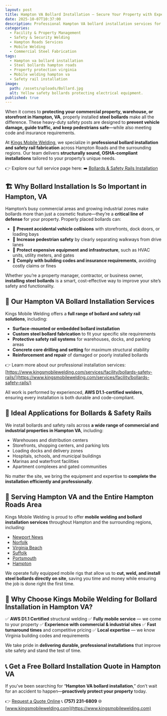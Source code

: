 ```yaml
---
layout: post
title: Hampton VA Bollard Installation — Secure Your Property with Expert Welding & Fabrication
date: 2025-10-07T10:37:00
description: Professional Hampton VA bollard installation services for commercial and industrial properties. Secure your site with expert welding and fabrication. Mobile service available.
categories:
  - Facility & Property Management
  - Safety & Security Welding
  - Hampton Roads Services
  - Mobile Welding
  - Commercial Steel Fabrication
tags:
  - Hampton va bollard installation
  - Steel bollards hampton roads
  - Property protection virginia
  - Mobile welding hampton va
  - Safety rail installation
image:
  path: /assets/uploads/Bollard.jpg
  alt: Yellow safety bollards protecting electrical equipment.
published: true
---
```

When it comes to **protecting your commercial property, warehouse, or storefront in Hampton, VA**, properly installed **steel bollards** make all the difference. These heavy-duty safety posts are designed to **prevent vehicle damage, guide traffic, and keep pedestrians safe**—while also meeting code and insurance requirements.

At [Kings Mobile Welding](https://www.kingsmobilewelding.com), we specialize in **professional bollard installation and safety rail fabrication** across Hampton Roads and the surrounding regions. Our team delivers **structurally sound, OSHA-compliant installations** tailored to your property’s unique needs.

👉 Explore our full service page here:
➡️ [Bollards & Safety Rails Installation](https://www.kingsmobilewelding.com/services/facility/bollards-safety-rails/)

## 🏗️ Why Bollard Installation Is So Important in Hampton, VA

Hampton’s busy commercial areas and growing industrial zones make bollards more than just a cosmetic feature—they’re a **critical line of defense** for your property. Properly placed bollards can:

- 🚗 **Prevent accidental vehicle collisions** with storefronts, dock doors, or loading bays
- 🦺 **Increase pedestrian safety** by clearly separating walkways from drive lanes
- 🧱 **Protect expensive equipment and infrastructure**, such as HVAC units, utility meters, and gates
- 📝 **Comply with building codes and insurance requirements**, avoiding costly claims or fines

Whether you’re a property manager, contractor, or business owner, **installing steel bollards** is a smart, cost-effective way to improve your site’s safety and functionality.

## 🔩 Our Hampton VA Bollard Installation Services

Kings Mobile Welding offers a **full range of bollard and safety rail solutions**, including:

- **Surface-mounted or embedded bollard installation**
- **Custom steel bollard fabrication** to fit your specific site requirements
- **Protective safety rail systems** for warehouses, docks, and parking areas
- **Concrete core drilling and setting** for maximum structural stability
- **Reinforcement and repair** of damaged or poorly installed bollards

👉 Learn more about our professional installation services:
[https://www.kingsmobilewelding.com/services/facility/bollards-safety-rails/](https://www.kingsmobilewelding.com/services/facility/bollards-safety-rails/)

All work is performed by experienced, **AWS D1.1-certified welders**, ensuring every installation is both durable and code-compliant.

## 🧰 Ideal Applications for Bollards & Safety Rails

We install bollards and safety rails across **a wide range of commercial and industrial properties in Hampton VA**, including:

- Warehouses and distribution centers
- Storefronts, shopping centers, and parking lots
- Loading docks and delivery zones
- Hospitals, schools, and municipal buildings
- Marinas and waterfront facilities
- Apartment complexes and gated communities

No matter the site, we bring the equipment and expertise to **complete the installation efficiently and professionally**.

## 📍 Serving Hampton VA and the Entire Hampton Roads Area

Kings Mobile Welding is proud to offer **mobile welding and bollard installation services** throughout Hampton and the surrounding regions, including:

- [Newport News]()
- [Norfolk]()
- [Virginia Beach]()
- [Suffolk]()
- [Portsmouth]()
- [Hampton]()

We operate fully equipped mobile rigs that allow us to **cut, weld, and install steel bollards directly on site**, saving you time and money while ensuring the job is done right the first time.

## 🚀 Why Choose Kings Mobile Welding for Bollard Installation in Hampton VA?

✅ **AWS D1.1 Certified** structural welding
✅ **Fully mobile service** — we come to your property
✅ **Experience with commercial & industrial sites**
✅ **Fast turnaround times** and competitive pricing
✅ **Local expertise** — we know Virginia building codes and requirements

We take pride in **delivering durable, professional installations** that improve site safety and stand the test of time.

## 📞 Get a Free Bollard Installation Quote in Hampton VA

If you’ve been searching for “**Hampton VA bollard installation**,” don’t wait for an accident to happen—**proactively protect your property** today.

👉 [Request a Quote Online]()
📞 **(757) 231-6809**
🌐 [www.kingsmobilewelding.com](https://www.kingsmobilewelding.com)
